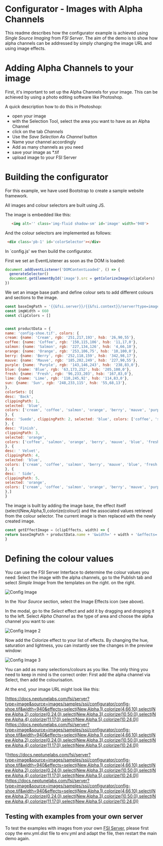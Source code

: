 # Configurator - Images with Alpha Channels
This readme describes how the configurator example is achieved using *Single Source Imaging* from *FSI Server*.
The aim of the demo is to show how alpha channels can be addressed by simply changing the image URL and using image effects.

# Adding Alpha Channels to your image

First, it's important to set up the Alpha Channels for your image. This can be achieved by using a
photo editing software like Photoshop.

A quick description how to do this in Photoshop:

- open your image
- with the Selection Tool, select the area you want to have as an Alpha Channel
- click on the tab *Channels*
- Use the *Save Selection As Channel* button
- Name your channel accordingly
- Add as many channels as you need
- save your image as *.tif
- upload image to your FSI Server

# Building the configurator

For this example, we have used Bootstrap to create a sample website framework.

All images and colour selectors are built using JS.

The image is embedded like this:

```html
   <img alt='' class='img-fluid shadow-sm' id='image' width='940'>
   ```
And the colour selectors are implemented as follows:

```html
 <div class='pb-1' id='colorSelector'></div>
   ```

In `config.js' we then build the configurator.

First we set an EventListener as soon as the DOM is loaded:

```javascript
document.addEventListener('DOMContentLoaded', () => {
  generateSelector()
  document.getElementById('image').src = getColorizeImage(clipColors)
})
```
We set an image base path and define colour sets to add different colours and sections to the image.
```javascript
const baseImgPath = '{{&fsi.server}}/{{&fsi.context}}/server?type=image&source=images/samples/ssi/configurator/'
const imgWidth = 660
const clipColors = []


const productData = {
name: 'config-shoe.tif', colors: {
cream: {name: 'Cream', rgb: '251,217,193', hsb: '26,90,55'},
coffee: {name: 'Coffee', rgb: '150,115,106', hsb: '11,17,0'},
salmon: {name: 'Salmon', rgb: '227,134,126', hsb: '4,66,10'},
orange: {name: 'Orange', rgb: '253,106,75', hsb: '10,100,0'},
berry: {name: 'Berry', rgb: '252,118,159', hsb: '342,98,17'},
mauve: {name: 'Mauve', rgb: '185,202,249', hsb: '227,90,55'},
purple: {name: 'Purple', rgb: '143,146,243', hsb: '238,83,0'},
blue: {name: 'Blue', rgb: '63,173,252', hsb: '205,100,0'},
fresh: {name: 'Fresh', rgb: '96,233,203', hsb: '167,83,0'},
lime: {name: 'Lime', rgb: '110,245,92', hsb: '114,83,0'},
sun: {name: 'Sun', rgb: '248,233,115', hsb: '55,68,13'},
},
colorSets: [{
desc: 'Back',
clippingPath: 1,
selected: 'blue',
colors: ['cream', 'coffee', 'salmon', 'orange', 'berry', 'mauve', 'purple', 'blue', 'fresh', 'lime', 'sun'],
}, {
desc: 'Suede', clippingPath: 2, selected: 'blue', colors: ['coffee', 'salmon', 'berry', 'mauve', 'blue', 'sun'],
}, {
desc: 'Finish',
clippingPath: 3,
selected: 'orange',
colors: ['coffee', 'salmon', 'orange', 'berry', 'mauve', 'blue', 'fresh', 'lime'],
}, {
desc: ' Velvet',
clippingPath: 4,
selected: 'blue',
colors: ['cream', 'coffee', 'salmon', 'berry', 'mauve', 'blue', 'fresh', 'sun'],
}, {
desc: ' Side',
clippingPath: 5,
selected: 'orange',
colors: ['cream', 'coffee', 'salmon', 'orange', 'berry', 'mauve', 'purple', 'blue', 'fresh', 'lime', 'sun'],
},]
}
```

The image is built by adding the image base, the effect itself (select(New,Alpha,1),colorize(colour)) and the associated values retrieved from the colour selector.
The current image is then replaced with the newly created image.

```javascript
const getEffectImage = (clipEffects, width) => {
return baseImgPath + productData.name + '&width=' + width + '&effects=' + clipEffects.join(',')
}
```

# Defining the colour values

You can use the FSI Server Interface to determine the colour values you need:
Select the image with the alpha channels, go to the Publish tab and select *Simple Image* from the templates on the right.
on the right.

![Config Image](readme-config-1.png)

In the *Your Source* section, select the Image Effects icon (see above).

In the modal, go to the *Select* effect and add it by dragging and dropping it to the left.
Select *Alpha Channel* as the type of area and choose the alpha channel you want to use:

![Config Image 2](readme-config-2.png)

Now add the Colorize effect to your list of effects.
By changing the hue, saturation and lightness, you can instantly see the changes in the
preview window:

![Config Image 3](readme-config-3.png)

You can add as many selections/colours as you like.
The only thing you need to keep in mind is the correct order:
First add the alpha channel via Select, then add the colourisation.

At the end, your image URL might look like this:

[https://docs.neptunelabs.com/fsi/server?type=image&source=images/samples/ssi/configurator/config-shoe.tif&width=940&effects=select(New,Alpha,1),colorize(4,66,10),select(New,Alpha,2),colorize(0,24,0),select(New,Alpha,3),colorize(10,50,0),select(New,Alpha,4),colorize(11,17,0),select(New,Alpha,5),colorize(10,24,0)](https://docs.neptunelabs.com/fsi/server?type=image&source=images/samples/ssi/configurator/config-shoe.tif&width=940&effects=select(New,Alpha,1),colorize(4,66,10),select(New,Alpha,2),colorize(0,24,0),select(New,Alpha,3),colorize(10,50,0),select(New,Alpha,4),colorize(11,17,0),select(New,Alpha,5),colorize(10,24,0))


![https://docs.neptunelabs.com/fsi/server?type=image&source=images/samples/ssi/configurator/config-shoe.tif&width=940&effects=select(New,Alpha,1),colorize(4,66,10),select(New,Alpha,2),colorize(0,24,0),select(New,Alpha,3),colorize(10,50,0),select(New,Alpha,4),colorize(11,17,0),select(New,Alpha,5),colorize(10,24,0)](https://docs.neptunelabs.com/fsi/server?type=image&source=images/samples/ssi/configurator/config-shoe.tif&width=940&effects=select(New,Alpha,1),colorize(4,66,10),select(New,Alpha,2),colorize(0,24,0),select(New,Alpha,3),colorize(10,50,0),select(New,Alpha,4),colorize(11,17,0),select(New,Alpha,5),colorize(10,24,0))


## Testing with examples from  your own server

To test the examples with images from your own [FSI Server](https://www.neptunelabs.com/fsi-server/), please first copy the env.yml.dist file to env.yml and adapt the file, then restart the main demo again.
